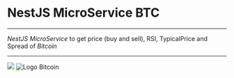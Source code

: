 # NestJS MicroService BTC

---

_NestJS MicroService_ to get price (buy and sell), RSI, TypicalPrice and Spread of _Bitcoin_

---

![](https://res.cloudinary.com/practicaldev/image/fetch/s--oJddeYhK--/c_imagga_scale,f_auto,fl_progressive,h_900,q_auto,w_1600/https://dev-to-uploads.s3.amazonaws.com/i/2956khrz01339gucwmp3.png)
![](https://logos-marcas.com/wp-content/uploads/2020/08/Bitcoin-Logo.png "Logo Bitcoin")
